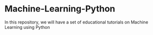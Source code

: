 # Machine-Learning-Python
In this repository, we will have a set of educational tutorials on Machine Learning using Python
